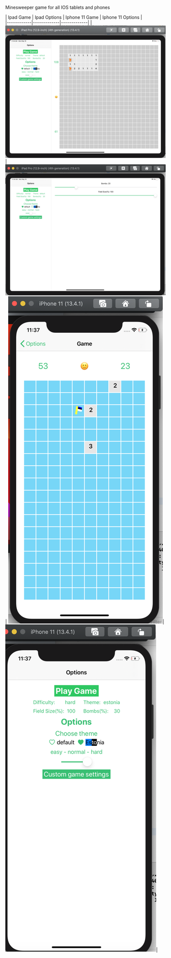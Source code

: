 Minesweeper game for all IOS tablets and phones

| Ipad Game    | Ipad Options      | Iphone 11 Game    |  Iphone 11 Options    |  
|------------|-------------|-------------|
| ![Screenshot](screenshots/IpadPro1.PNG) | ![Screenshot](screenshots/IpadPro2.PNG)| ![Screenshot](screenshots/Iphone111.PNG)| ![Screenshot](screenshots/Iphone112.PNG)| 
